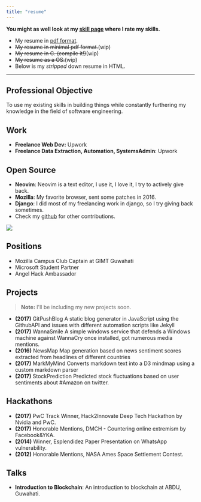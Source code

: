 ```yaml
---
title: "resume"
---
```


**You might as well look at my [skill page](/skills) where I rate my skills.**

- My resume in [pdf format](/resume_hrishikesh_june2018.pdf).
- ~~My resume in minimal pdf format.~~(wip)
- ~~My resume in C. (compile it!)~~(wip)
- ~~My resume as a OS.~~(wip)
- Below is my *stripped* down resume in HTML.
-----
## Professional Objective
To use my existing skills in building things while constantly furthering my knowledge in the field of software engineering.
## Work
- **Freelance Web Dev:** Upwork
- **Freelance Data Extraction, Automation, SystemsAdmin**: Upwork

## Open Source
- **Neovim**: Neovim is a text editor, I use it, I love it, I try to actively give back.
- **Mozilla**: My favorite browser, sent some patches in 2016.
- **Django**: I did most of my freelancing work in django, so I try giving back sometimes.
- Check my [github](https://github.com/geekodour) for other contributions.

![](/img/github.png)


## Positions
- Mozilla Campus Club Captain at GIMT Guwahati
- Microsoft Student Partner
- Angel Hack Ambassador

## Projects
> **Note:** I'll be including my new projects soon.

- **(2017)** GitPushBlog A static blog generator in JavaScript using the GithubAPI and issues with different automation scripts like Jekyll
- **(2017)** WannaSmile A simple windows service that defends a Windows machine against WannaCry once installed, got numerous media mentions.
- **(2016)** NewsMap Map generation based on news sentiment scores extracted from headlines of different countries
- **(2017)** MarkMyMind Converts markdown text into a D3 mindmap using a custom markdown parser
- **(2017)** StockPrediction Predicted stock fluctuations based on user sentiments about #Amazon on twitter.
## Hackathons
- **(2017)** PwC Track Winner, Hack2Innovate Deep Tech Hackathon by Nvidia and PwC.
- **(2017)** Honorable Mentions, DMCH - Countering online extremism by Facebook&YKA.
- **(2014)** Winner, Esplendidez Paper Presentation on WhatsApp vulnerability.
- **(2012)** Honorable Mentions, NASA Ames Space Settlement Contest.

## Talks
- **Introduction to Blockchain**: An introduction to blockchain at ABDU, Guwahati.

